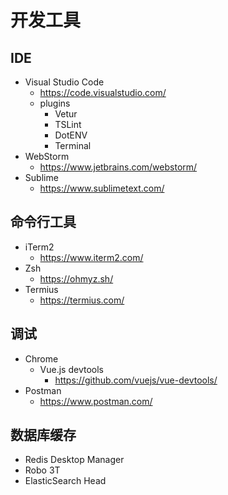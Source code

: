 # 开发工具

## IDE
* Visual Studio Code
  * https://code.visualstudio.com/
  * plugins
    * Vetur
    * TSLint
    * DotENV
    * Terminal
* WebStorm
  * https://www.jetbrains.com/webstorm/
* Sublime
  * https://www.sublimetext.com/

## 命令行工具
* iTerm2
  * https://www.iterm2.com/
* Zsh
  * https://ohmyz.sh/
* Termius
  * https://termius.com/

## 调试
* Chrome
  * Vue.js devtools
    * https://github.com/vuejs/vue-devtools/
* Postman
  * https://www.postman.com/

## 数据库缓存
* Redis Desktop Manager
* Robo 3T
* ElasticSearch Head